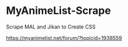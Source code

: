 # MyAnimeList-Scrape
Scrape MAL and Jikan to Create CSS

https://myanimelist.net/forum/?topicid=1938559
